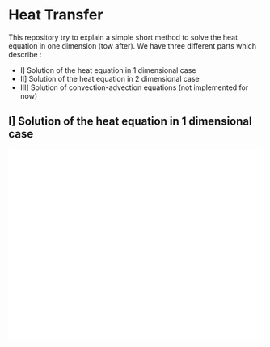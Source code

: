 # Heat Transfer
This repository try to explain a simple short method to solve the heat equation in one dimension (tow after). We have three different parts which describe :

+ I] Solution of the heat equation in 1 dimensional case
+ II] Solution of the heat equation in 2 dimensional case
+ III] Solution of convection-advection equations (not implemented for now)

## I] Solution of the heat equation in 1 dimensional case


![Test](im/alu_1D.png)




